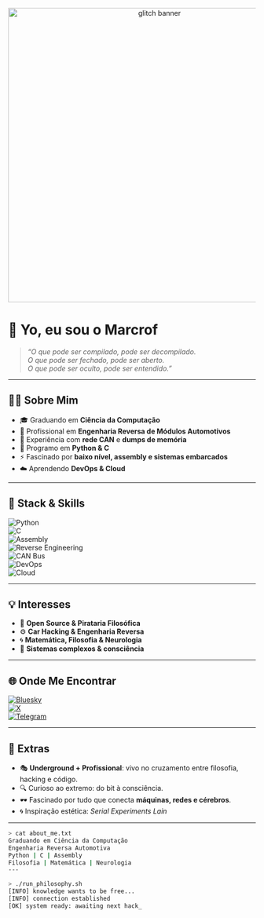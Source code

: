 <!-- Banner GIF -->
<p align="center">
  <!-- troca o link abaixo pelo GIF que tu quiser -->
  <img src="https://i.gifer.com/7VE.gif" width="600" alt="glitch banner">
</p>

# 👋 Yo, eu sou o **Marcrof**  

> _“O que pode ser compilado, pode ser decompilado.  
> O que pode ser fechado, pode ser aberto.  
> O que pode ser oculto, pode ser entendido.”_  

---

## 🧑‍💻 Sobre Mim  

- 🎓 Graduando em **Ciência da Computação**  
- 🚗 Profissional em **Engenharia Reversa de Módulos Automotivos**  
- 🔧 Experiência com **rede CAN** e **dumps de memória**  
- 🐍 Programo em **Python & C**  
- ⚡ Fascinado por **baixo nível, assembly e sistemas embarcados**  
- ☁️ Aprendendo **DevOps & Cloud**  

---

## 🚀 Stack & Skills  

![Python](https://img.shields.io/badge/Python-3670A0?style=for-the-badge&logo=python&logoColor=ffdd54)  
![C](https://img.shields.io/badge/C-00599C?style=for-the-badge&logo=c&logoColor=white)  
![Assembly](https://img.shields.io/badge/Assembly-525252?style=for-the-badge&logo=probot&logoColor=white)  
![Reverse Engineering](https://img.shields.io/badge/Reverse%20Engineering-000000?style=for-the-badge&logo=probot&logoColor=white)  
![CAN Bus](https://img.shields.io/badge/CAN%20Bus-A020F0?style=for-the-badge&logo=automattic&logoColor=white)  
![DevOps](https://img.shields.io/badge/DevOps-0A66C2?style=for-the-badge&logo=azuredevops&logoColor=white)  
![Cloud](https://img.shields.io/badge/Cloud-1F425F?style=for-the-badge&logo=icloud&logoColor=white)  

---

## 💡 Interesses  

- 📂 **Open Source & Pirataria Filosófica**  
- ⚙️ **Car Hacking & Engenharia Reversa**  
- 🌀 **Matemática, Filosofia & Neurologia**  
- 🔮 **Sistemas complexos & consciência**  

---

## 🌐 Onde Me Encontrar  

[![Bluesky](https://img.shields.io/badge/Bluesky-0288D1?style=for-the-badge&logo=bluesky&logoColor=white)](https://bsky.app/profile/marcrof.bsky.social)  
[![X](https://img.shields.io/badge/Twitter-000000?style=for-the-badge&logo=x&logoColor=white)](https://x.com/RcrofM)  
[![Telegram](https://img.shields.io/badge/Telegram-2CA5E0?style=for-the-badge&logo=telegram&logoColor=white)](https://t.me/bytelain)  

---

## 🖤 Extras  

- 🎭 **Underground + Profissional**: vivo no cruzamento entre filosofia, hacking e código.  
- 🔍 Curioso ao extremo: do bit à consciência.  
- 🕶️ Fascinado por tudo que conecta **máquinas, redes e cérebros**.  
- 🌀 Inspiração estética: _Serial Experiments Lain_  

---

<!-- Terminal Fake -->
```bash
> cat about_me.txt
Graduando em Ciência da Computação
Engenharia Reversa Automotiva
Python | C | Assembly
Filosofia | Matemática | Neurologia
---

> ./run_philosophy.sh
[INFO] knowledge wants to be free...
[INFO] connection established
[OK] system ready: awaiting next hack_
